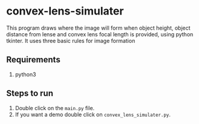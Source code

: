 # convex-lens-simulater
  This program draws where the image will form when object height, object distance from
lense and convex lens focal length is provided, using python tkinter.
It uses three basic rules for image 
formation

## Requirements
1.  python3

## Steps to run
1. Double click on the ```main.py``` file.
2. If you want a demo double click on ```convex_lens_simulater.py```.
